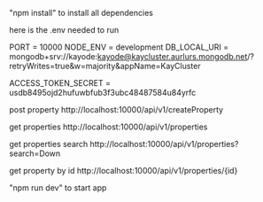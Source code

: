 "npm install" to install all dependencies


here is the .env needed to run 

PORT = 10000
NODE_ENV  = development
DB_LOCAL_URI = mongodb+srv://kayode:kayode@kaycluster.aurlurs.mongodb.net/?retryWrites=true&w=majority&appName=KayCluster


ACCESS_TOKEN_SECRET = usdb8495ojd2hufuwbfub3f3ubc48487584u84yrfc

post property
http://localhost:10000/api/v1/createProperty

get properties
http://localhost:10000/api/v1/properties

get properties search
http://localhost:10000/api/v1/properties?search=Down

get property by id
http://localhost:10000/api/v1/properties/{id}

"npm run dev" to start app
